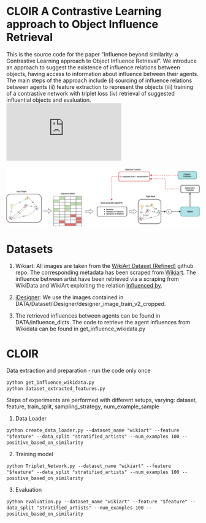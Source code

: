 # CLOIR A Contrastive Learning approach to Object Influence Retrieval
This is the source code for the paper "Influence beyond similarity: a Contrastive Learning approach to Object Influence Retrieval".
We introduce an approach to suggest the existence of influence relations between objects, having access to information about influence between their agents. 
The main steps of the approach include (i) sourcing of influence relations between agents (ii) feature extraction to represent the objects (iii) training of a contrastive network with triplet loss (iv) retrieval of suggested influential objects and evaluation. 
![overview](https://github.com/traopia/CLOIR/blob/main/images/method.pdf) 

![RGCNExplainer_model](https://github.com/traopia/RGCN-Explainer/blob/main/Visualizations/RGCNExplainer_model.jpg)



# Datasets
1. Wikiart: All images are taken from the [WikiArt Dataset (Refined)](https://github.com/cs-chan/ArtGAN/tree/master/WikiArt%20Dataset) github repo. The corresponding metadata has been scraped from [Wikiart](https://www.wikiart.org). The influence between artist have been retrieved via a scraping from WikiData and WikiArt exploiting the relation [Influenced by](https://www.wikidata.org/wiki/Property:P737). 

2. [iDesigner](https://www.kaggle.com/competitions/idesigner/data): We use the images contained in DATA/Dataset/iDesigner/designer_image_train_v2_cropped.

3. The retrieved influences between agents can be found in DATA/influence_dicts. The code to retrieve the agent influences from Wikidata can be found in get_influence_wikidata.py


 # CLOIR
 Data extraction and preparation - run the code only once

```
python get_influence_wikidata.py
python dataset_extracted_features.py
```
Steps of experiments are performed with different setups, varying: dataset, feature, train_split, sampling_strategy, num_example_sample

1. Data Loader
```
python create_data_loader.py --dataset_name "wikiart" --feature "$feature" --data_split "stratified_artists" --num_examples 100 --positive_based_on_similarity

```
2. Training model 

```
python Triplet_Network.py --dataset_name "wikiart" --feature "$feature" --data_split "stratified_artists" --num_examples 100 --positive_based_on_similarity

```

3. Evaluation
```
python evaluation.py --dataset_name "wikiart" --feature "$feature" --data_split "stratified_artists" --num_examples 100 --positive_based_on_similarity

```










